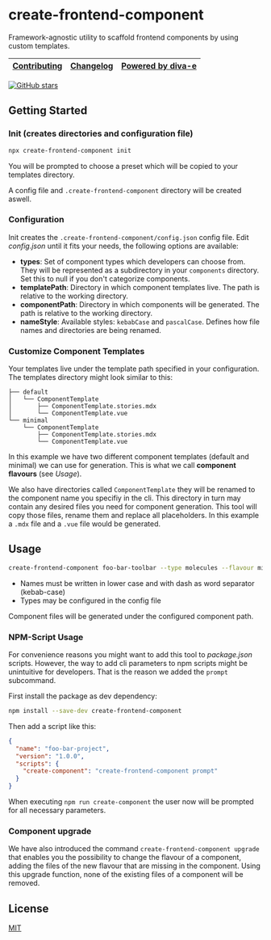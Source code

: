 
# create-frontend-component

Framework-agnostic utility to scaffold frontend components by using custom templates.

| [Contributing](/CONTRIBUTING.md) | [Changelog](/CHANGELOG.md) | [Powered by diva-e](https://www.diva-e.com)  |
|----------------------------------| --- |----------------------------------------------|

[![GitHub stars](https://img.shields.io/github/stars/diva-e/create-frontend-component.svg?style=social&label=Star)](https://github.com/diva-e/create-frontend-component)

## Getting Started

### Init (creates directories and configuration file)

```bash
npx create-frontend-component init
```

You will be prompted to choose a preset which will be copied to your templates directory.

A config file and `.create-frontend-component` directory will be created aswell.

### Configuration

Init creates the  `.create-frontend-component/config.json` config file.
Edit _config.json_ until it fits your needs, the following options are available:

* **types**: Set of component types which developers can choose from. They will be represented as a subdirectory in your `components` directory.
Set this to null if you don't categorize components.
* **templatePath**: Directory in which component templates live. The path is relative to the working directory.
* **componentPath**: Directory in which components will be generated. The path is relative to the working directory.
* **nameStyle**: Available styles: `kebabCase` and `pascalCase`. Defines how file names and directories are being renamed. 

### Customize Component Templates

Your templates live under the template path specified in your configuration.
The templates directory might look similar to this:

```plantuml
├── default
│   └── ComponentTemplate
│       ├── ComponentTemplate.stories.mdx
│       └── ComponentTemplate.vue
└── minimal
    └── ComponentTemplate
        ├── ComponentTemplate.stories.mdx
        └── ComponentTemplate.vue
```

In this example we have two different component templates (default and minimal) we can use for generation.
This is what we call __component flavours__ (see _Usage_).

We also have directories called `ComponentTemplate` they will be renamed to the component name you specifiy in the cli.
This directory in turn may contain any desired files you need for component generation. This tool will copy those files, 
rename them and replace all placeholders. In this example a `.mdx` file and a `.vue` file would be generated.

## Usage

```bash
create-frontend-component foo-bar-toolbar --type molecules --flavour minimal
```

* Names must be written in lower case and with dash as word separator (kebab-case)
* Types may be configured in the config file

Component files will be generated under the configured component path.

### NPM-Script Usage

For convenience reasons you might want to add this tool to _package.json_ scripts.
However, the way to add cli parameters to npm scripts might be unintuitive for developers.
That is the reason we added the `prompt` subcommand.

First install the package as dev dependency:

```bash
npm install --save-dev create-frontend-component
```

Then add a script like this:

```json
{
  "name": "foo-bar-project",
  "version": "1.0.0",
  "scripts": {
    "create-component": "create-frontend-component prompt"
  }
}
```

When executing `npm run create-component` the user now will be prompted for all necessary parameters.

### Component upgrade

We have also introduced the command `create-frontend-component upgrade` that enables you the possibility
to change the flavour of a component, adding the files of the new flavour that are missing in the component.
Using this upgrade function, none of the existing files of a component will be removed.

## License

[MIT](LICENSE)

